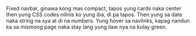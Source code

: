 Fixed navbar, ginawa kong mas compact, tapos yung cards naka center then yung CSS codes nilinis ko yung iba, di pa tapos. Then yung sa date naka string na sya at di na numbers. Yung hover sa navlinks, kapag nandun ka sa mismong page naka stay lang yung ilaw nya na kulay green.
